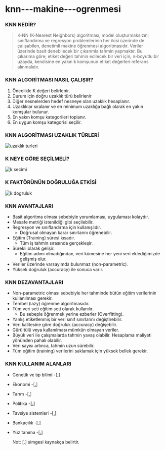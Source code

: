 # knn---makine---ogrenmesi
 
 ### KNN NEDİR?
 > K-NN (K-Nearest Neighbors) algoritması, model oluşturmaksızın; sınıflandırma ve regresyon problemlerinin her ikisi üzerinde de çalışabilen, 
 denetimli makine öğrenmesi algoritmasıdır. Veriler üzerinde basit denebilecek bir çıkarımla tahmin yapmaktır. 
 Bu çıkarıma göre; etiket değeri tahmin edilecek bir veri için, n-boyutlu bir uzayda, kendisine en yakın k komşunun etiket değerleri referans alınmalıdır.
 
 ### KNN ALGORİTMASI NASIL ÇALIŞIR?

1.	Öncelikle K değeri belirlenir.
2.	Durum için doğru uzaklık türü belirlenir
3.	Diğer nesnelerden hedef nesneye olan uzaklık hesaplanır.
4.	Uzaklıklar sıralanır ve en minimum uzaklığa bağlı olarak en yakın komşular bulunur.
5.	En yakın komşu kategorileri toplanır.
6.	En uygun komşu kategorisi seçilir.

### KNN ALGORİTMASI UZAKLIK TÜRLERİ

![uzaklık turleri](https://miro.medium.com/max/4800/1*tmVrNGuX9ncLrvbyfcEPew.png)

### K NEYE GÖRE SEÇİLMELİ?

![k secimi](https://miro.medium.com/max/4800/1*WMYPGr9F7YGwnlOodXl2BQ.png)

### K FAKTÖRÜNÜN DOĞRULUĞA ETKİSİ

![k dogruluk](https://miro.medium.com/max/720/1*mzC-Zh6dUrBuww9O_ZdJGw.jpeg)

### KNN AVANTAJLARI

- Basit algoritma olması sebebiyle yorumlaması, uygulaması kolaydır.
- Mesafe metriği istenildiği gibi seçilebilir.
- Regresyon ve sınıflandırma için kullanışlıdır.
  - Doğrusal olmayan karar sınırlarını öğrenebilir.
- Eğitim (Training) süresi kısadır.
  - Tüm iş tahmin sırasında gerçekleşir.
- Sürekli olarak gelişir.
  - Eğitim adımı olmadığından, veri kümesine her yeni veri eklediğimizde gelişmiş olur.
- Veriler üzerinde varsayımda bulunmaz (non-parametric). 
- Yüksek doğruluk (accuracy) ile sonuca varır.


### KNN DEZAVANTAJLARI

- Non-parametric olması sebebiyle her tahminde bütün eğitim verilerinin kullanılması gerekir.
- Tembel (lazy) öğrenme algoritmasıdır.
- Tüm veri seti eğitim seti olarak kullanılır.
  - Bu sebeple öğrenmek yerine ezberler (Overfitting).
- Yanlış etiketlenmiş bir veri sınıf sınırlarını değiştirebilir.
- Veri kalitesine göre doğruluk (accuracy) değişebilir.
- Gürültülü veya kullanılması mümkün olmayan veriler.
- Büyük veri ile çalışmalarda tahmin yavaş olabilir. Hesaplama maliyeti yönünden pahalı olabilir.
- Veri sayısı artınca, tahmin uzun sürebilir.
- Tüm eğitim (training) verilerini saklamak için yüksek bellek gerekir.

### KNN KULLANIM ALANLARI

- Genetik ve tıp bilimi
  -[[.](https://bmcbioinformatics.biomedcentral.com/articles/10.1186/1471-2105-7-S1-S11)]
- Ekonomi
  -[[.](https://www.researchgate.net/publication/304826093_Application_of_K-nearest_neighbor_KNN_approach_for_predicting_economic_events_theoretical_background )]
- Tarım
  -[[.](https://ijisrt.com/assets/upload/files/IJISRT20MAY722.pdf)]
- Politika
  -[[.](https://ietresearch.onlinelibrary.wiley.com/doi/full/10.1049/cit2.12046)]
- Tavsiye sistemleri
  -[[.](https://www.aurigait.com/blog/recommendation-system-using-knn/#:~:text=kNN%20is%20a%20machine%20learning,of%20top%2Dk%20nearest%20neighbors. )]
- Bankacılık
  -[[.](https://www.researchgate.net/publication/355346798_Performance_Analysis_of_K-Nearest_Neighbor_Classification_Algorithms_for_Bank_Loan_Sectors)]
- Yüz tanıma
  -[[.](https://www.researchgate.net/publication/340573794_Face_Identification_Based_on_K-Nearest_Neighbor)]
  
  
  Not: [.] simgesi kaynakça belirtir.

